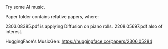  Try some AI music.

 Paper folder contains relative papers, where:

 2303.08385.pdf is applying Diffusion on piano rolls.
 2208.05697.pdf also of interest.

 HuggingFace's MusicGen: https://huggingface.co/papers/2306.05284

